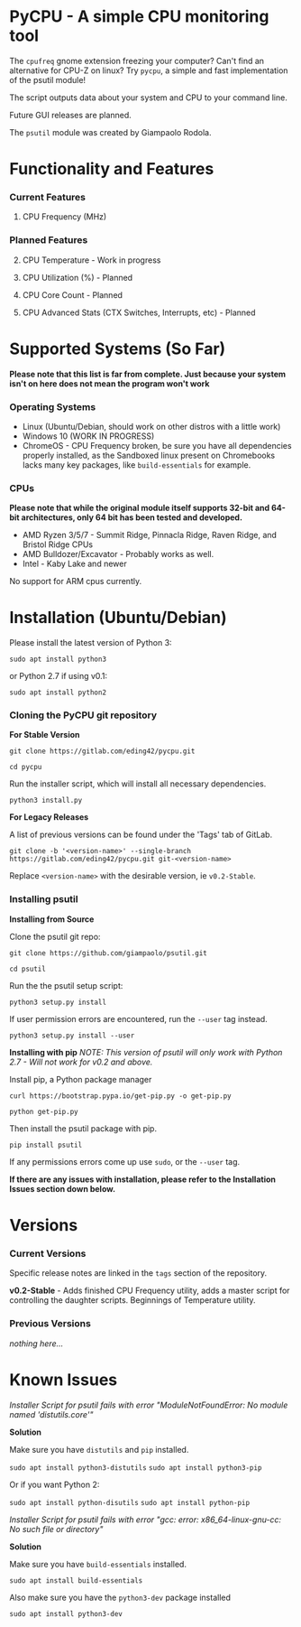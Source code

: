 # PyCPU - A simple CPU monitoring tool

The `cpufreq` gnome extension freezing your computer? Can't find an alternative for CPU-Z on linux? Try `pycpu`, a simple and fast implementation of the psutil module!

The script outputs data about your system and CPU to your command line. 

Future GUI releases are planned. 

The `psutil` module was created by Giampaolo Rodola. 

# Functionality and Features
### Current Features

1. CPU Frequency (MHz)

### Planned Features

2. CPU Temperature - Work in progress

3. CPU Utilization (%) - Planned

4. CPU Core Count - Planned

5. CPU Advanced Stats (CTX Switches, Interrupts, etc) - Planned

# Supported Systems (So Far)
**Please note that this list is far from complete. Just because your system isn't on here does not mean the program won't work**

### Operating Systems

* Linux (Ubuntu/Debian, should work on other distros with a little work)
* Windows 10 (WORK IN PROGRESS)
* ChromeOS - CPU Frequency broken, be sure you have all dependencies properly installed, as the Sandboxed linux present on Chromebooks lacks many key packages, like `build-essentials` for example. 

### CPUs
**Please note that while the original module itself supports 32-bit and 64-bit architectures, only 64 bit has been tested and developed.**

* AMD Ryzen 3/5/7 - Summit Ridge, Pinnacla Ridge, Raven Ridge, and Bristol Ridge CPUs
* AMD Bulldozer/Excavator - Probably works as well. 
* Intel - Kaby Lake and newer

No support for ARM cpus currently. 

# Installation (Ubuntu/Debian)

Please install the latest version of Python 3:

`sudo apt install python3`

or Python 2.7 if using v0.1:

`sudo apt install python2`

### Cloning the PyCPU git repository

**For Stable Version**

`git clone https://gitlab.com/eding42/pycpu.git`

`cd pycpu`

Run the installer script, which will install all necessary dependencies. 

`python3 install.py`

**For Legacy Releases**

A list of previous versions can be found under the 'Tags' tab of GitLab.

`git clone -b '<version-name>' --single-branch https://gitlab.com/eding42/pycpu.git git-<version-name>`

Replace `<version-name>` with the desirable version, ie `v0.2-Stable`.

### Installing psutil

**Installing from Source**

Clone the psutil git repo:

`git clone https://github.com/giampaolo/psutil.git`

`cd psutil`

Run the the psutil setup script:

`python3 setup.py install`

If user permission errors are encountered, run the `--user` tag instead. 

`python3 setup.py install --user`

**Installing with pip**
*NOTE: This version of psutil will only work with Python 2.7 - Will not work for v0.2 and above.*

Install pip, a Python package manager

`curl https://bootstrap.pypa.io/get-pip.py -o get-pip.py`

`python get-pip.py`

Then install the psutil package with pip. 

`pip install psutil`

If any permissions errors come up use `sudo`, or the `--user` tag.

**If there are any issues with installation, please refer to the Installation Issues section down below.**

# Versions
### Current Versions

Specific release notes are linked in the `tags` section of the repository.

**v0.2-Stable** - Adds finished CPU Frequency utility, adds a master script for controlling the daughter scripts. Beginnings of Temperature utility. 

### Previous Versions

*nothing here...*

# Known Issues

*Installer Script for psutil fails with error "ModuleNotFoundError: No module named 'distutils.core'"*

**Solution**

Make sure you have `distutils` and `pip` installed.

`sudo apt install python3-distutils`
`sudo apt install python3-pip`

Or if you want Python 2:

`sudo apt install python-disutils`
`sudo apt install python-pip`

*Installer Script for psutil fails with error "gcc: error: x86_64-linux-gnu-cc: No such file or directory"*

**Solution**

Make sure you have `build-essentials` installed.

`sudo apt install build-essentials`

Also make sure you have the `python3-dev` package installed

`sudo apt install python3-dev`